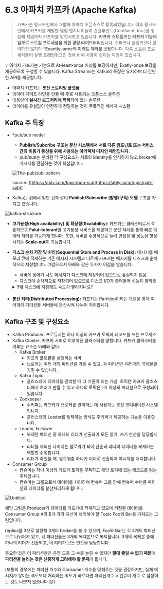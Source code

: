 # 6.3 아파치 카프카 (Apache Kafka)

> 카프카는 링크드인에서 개발해 아파치 오픈소스로 등록되었습니다. 이후 링크드인에서 카프카를 개발한 몇몇 엔지니어들이 컨플루언트(Confluent, Inc.)를 창립해 지금까지 카프카를 발전시키고 있습니다. **카프카 스트림즈는 카프카 기능의 일부로 스트림 프로세싱을 위한 경량 라이브러리**입니다. 스파크나 플링크보다 강력하진 않지만 ***Exactly-once의 이벤트 처리를 보장**합니다. 다른 스트림 프로세서들이 실행 프레임워크인 것에 비해 사용이 쉽다는 이점이 있습니다.
> 


<aside>
💡 아파치 카프카는 기본으로 At-least-once 처리를 보장하지만, Exatly-once 보장을 제공하도록 구성할 수 있습니다.
Kafka Streams는 Kafka의 특징은 유지하며 더 간단한 API를 제공합니다.
</aside>


- 아파치 카프카는 **분산 스트리밍 플랫폼**
- 데이터 파이프 라인을 만들 때 주로 사용되는 오픈소스 솔루션
- 대용량의 **실시간 로그처리에 특화**되어 있는 솔루션
- 데이터를 유실없이 안전하게 전달하는 것이 주목적인 메세지 시스템


## Kafka 주 특징

- *pub/sub model
    - **Publish/Subcribe 구조는 분산 시스템에서 서로 다른 컴포넌트 또는 서비스 간의 비동기 통신을 위해 사용되는 아키텍처 디자인 패턴입니다.**
    - pub/sub는 분리된 각 구성요소가 서로의 identity를 인식하지 않고 broker에 메시지를 전달하는 것이 핵심입니다.
    
    ![The-pub/sub-pattern](images/3.1_pubsubpattern.png)
    
    source:  ([https://ably.com/topic/pub-sub](https://ably.com/topic/pub-sub))
    
- Kafka는 위에서 말한 것과 같이 **Publish/Subscribe (발행/구독) 모델** 구조를 가지고 있습니다.

![kafka-structure](images/3.2_kafkastructure.png)

- **고가용성(High availability) 및 확장성(Scalability**): 카프카는 클러스터로서 작동하므로 **Falut-tolerant**한 고가용성 서비스를 제공하고 분산 처리를 통해 빠른 데이터 처리를 가능하게 합니다.
또한, 서버를 수평적으로 늘려 안정성 및 성능을 향상시키는 **Scale-out**이 가능합니다.
- **디스크 순차 저장 및 처리(Sequential Store and Process in Disk):** 메시지를 메모리 큐에 적재하는 기존 메시지 시스템과 다르게 카프카는 메시지를 디스크에 순차적으로 저장합니다. 그럼으로서 아래와 같은 두가지 이점을 얻습니다.
    - 서버에 장애가 나도 메시지가 디스크에 저장되어 있으므로 유실되지 않음
    - 디스크에 순차적으로 저장되어 있으므로 디스크 I/O가 줄어들어 성능이 빨라짐
    <details>
        <summary>❓왜 디스크에 저장해도 속도가 빨라지나요?</summary>
        Kafka가 Disk I/O를 사용하더라도 속도가 빠른 이유는 최적화 기술이 결합되어 있기 때문입니다.  

        1. Disk에 데이터를 순차적으로 쓰기때문에 랜덤 액세스가 줄어듦
        2. Kafka는 데이터를 배치로 처리함. 작은 메세지를 일괄적으로 처리하여 Disk I/O를 줄임
        3. Disk에서 데이터를 읽을 때 메모리 캐시를 사용함
        4. 프로듀서와 컨슈머의 버퍼링을 사용하여 빠른 데이터 전송을 제공함
    </details>
- **분산 처리(Distributed Processing):** 카프카는 Partition이라는 개념을 통해 여러개의 파티션을 서버들에 분산시켜 나누어 처리합니다.

## Kafka 구조 및 구성요소

- Kafka Producer: 프로듀서는 하나 이상의 카프카 토픽에 레코드를 쓰는 프로세스
- Kafka Cluster: 카프카 서버로 이루어진 클러스터를 말합니다. 
카프카 클러스터를 이루는 요소는 아래와 같다.
    - Kafka Broker
        - 카프카 플랫폼을 실행하는 서버.
        - 브로커는 여러 개의 파티션을 가질 수 있고, 각 파티션은 여러개의 복제본을 가질 수 있습니다.
    - Kafka Topic
        - 클러스터에 데이터를 관리할 때 그 기준이 되는 개념. 토픽은 카프카 클러스터에서 여러개 만들 수 있고 하나의 토픽은 1개 이상의 파티션으로 구성되어 있습니다.
    - Zookeeper
        - 주키퍼는 카프카가 브로커를 관리하는 데 사용하는 분산 코디네이션 시스템입니다.
        - 클러스터의 Leader를 발탁하는 방식도 주키퍼가 제공하는 기능을 이용합니다.
    - Leader, Follower
        - 복제된 파티션 중 하나의 리더가 선출되어 모든 읽기, 쓰기 연산을 담당합니다.
        - 리더를 제외한 나머지는 팔로워가 되어 단순히 리더의 데이터를 복제하는 역할만 수행합니다.
        - 리더가 죽었을 때, 팔로워중 하나가 리더로 선출되어 메시지를 처리합니다.
- Consumer Group
    - 컨슈머는 하나 이상의 카프카 토픽을 구독하고 해당 토픽에 있는 레코드를 읽는 주체입니다.
    - 컨슈머는 그룹으로서 데이터를 처리하며 컨슈머 그룹 안에 컨슈머 수만큼 파티션의 데이터를 분산처리하게 됩니다.

![Untitled](images/3.3_kafkastructure2.png)

해당 그림은 Producer가 데이터를 카프카에 적재하고 있으며 저장된 데이터를 Consumer Group A와 B가 각각 자신이 처리해야 할 Topic Foo와 Bar를 가져오는 그림입니다.

replica를 3으로 설정해 3개의 broker를 볼 수 있으며, Foo와 Bar는 각 3개의 파티션으로 나뉘어져 있고, 각 파티션들은 3개의 복제본으로 복제됩니다. 3개의 복제본 중에 하나의 리더가 선출되고, 이 리더가 모든 연산을 담당합니다.

중요한 것은 이 파티션들은 운영 도중 그 수를 늘릴 수 있지만 **절대 줄일 수 없기 때문**에 **파티션을 늘리는 것은 신중하게 고려해야 할 문제**가 됩니다.

(보통의 경우에는 파티션 개수와 Consumer 개수를 맞춰주는 것을 권장하지만, 실제 메시지가 쌓이는 속도보다 처리하는 속도가 빠르다면 파티션개수 ≥ 컨슈머 개수 로 설정하는 것도 나쁘지 않습니다.😊)


<script src="https://utteranc.es/client.js"
        repo="Pseudo-Lab/data-engineering-for-everybody"
        issue-term="pathname"
        label="comments"
        theme="preferred-color-scheme"
        crossorigin="anonymous"
        async>
</script>